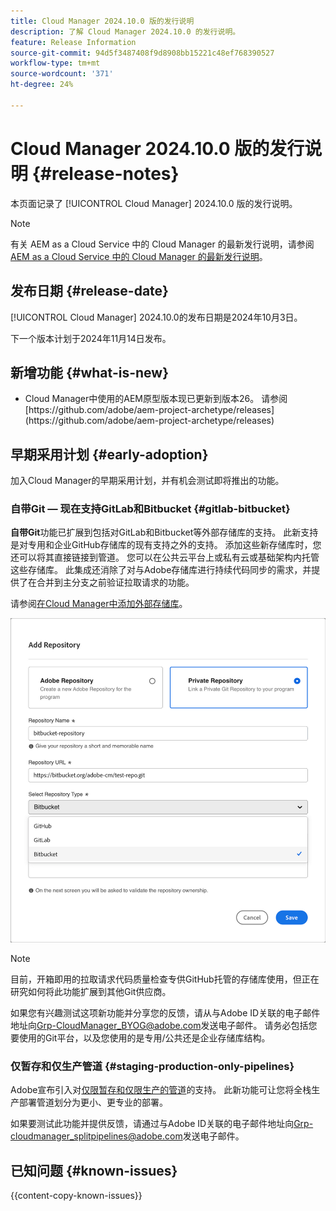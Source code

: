```yaml
---
title: Cloud Manager 2024.10.0 版的发行说明
description: 了解 Cloud Manager 2024.10.0 的发行说明。
feature: Release Information
source-git-commit: 94d5f3487408f9d8908bb15221c48ef768390527
workflow-type: tm+mt
source-wordcount: '371'
ht-degree: 24%

---
```


# Cloud Manager 2024.10.0 版的发行说明 {#release-notes}

本页面记录了 [!UICONTROL Cloud Manager] 2024.10.0 版的发行说明。

>[!NOTE]
>
>有关 AEM as a Cloud Service 中的 Cloud Manager 的最新发行说明，请参阅 [AEM as a Cloud Service 中的 Cloud Manager 的最新发行说明](https://experienceleague.adobe.com/zh-hans/docs/experience-manager-cloud-service/content/release-notes/cloud-manager/current)。



## 发布日期 {#release-date}

<!-- SAVE FOR FUTURE POSSIBLE USE No notable bugs or features for the September release of Cloud Manager. -->

[!UICONTROL Cloud Manager] 2024.10.0的发布日期是2024年10月3日。

下一个版本计划于2024年11月14日发布。



## 新增功能 {#what-is-new}

* <!-- BOTH CS & AMS --> Cloud Manager中使用的AEM原型版本现已更新到版本26。 请参阅[https://github.com/adobe/aem-project-archetype/releases](https://github.com/adobe/aem-project-archetype/releases)
<!-- (CMGR-59817) -->



## 早期采用计划 {#early-adoption}

加入Cloud Manager的早期采用计划，并有机会测试即将推出的功能。

### 自带Git — 现在支持GitLab和Bitbucket {#gitlab-bitbucket}

<!-- BOTH CS & AMS -->

**自带Git**&#x200B;功能已扩展到包括对GitLab和Bitbucket等外部存储库的支持。 此新支持是对专用和企业GitHub存储库的现有支持之外的支持。 添加这些新存储库时，您还可以将其直接链接到管道。 您可以在公共云平台上或私有云或基础架构内托管这些存储库。 此集成还消除了对与Adobe存储库进行持续代码同步的需求，并提供了在合并到主分支之前验证拉取请求的功能。

请参阅[在Cloud Manager中添加外部存储库](/help/managing-code/external-repositories.md)。

![添加存储库对话框](/help/release-notes/assets/repositories-add-release-notes.png)

>[!NOTE]
>
>目前，开箱即用的拉取请求代码质量检查专供GitHub托管的存储库使用，但正在研究如何将此功能扩展到其他Git供应商。

如果您有兴趣测试这项新功能并分享您的反馈，请从与Adobe ID关联的电子邮件地址向[Grp-CloudManager_BYOG@adobe.com](mailto:Grp-CloudManager_BYOG@adobe.com)发送电子邮件。 请务必包括您要使用的Git平台，以及您使用的是专用/公共还是企业存储库结构。

### 仅暂存和仅生产管道 {#staging-production-only-pipelines}

Adobe宣布引入对[仅限暂存和仅限生产的管道](/help/using/stage-prod-only.md)的支持。 此新功能可让您将全栈生产部署管道划分为更小、更专业的部署。

如果要测试此功能并提供反馈，请通过与Adobe ID关联的电子邮件地址向[Grp-cloudmanager_splitpipelines@adobe.com](mailto:Grp-cloudmanager_splitpipelines@adobe.com)发送电子邮件。

<!-- ## Bug fixes

* text
-->

## 已知问题 {#known-issues}

{{content-copy-known-issues}}
